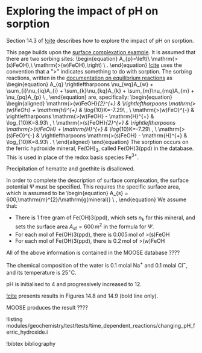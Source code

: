 # Exploring the impact of pH on sorption

Section 14.3 of [!cite](bethke_2007) describes how to explore the impact of pH on sorption.

This page builds upon the [surface complexation example](surface_complexation.md).  It is assumed that there are two sorbing sites:
\begin{equation}
A_{p}=\left(\ \mathrm{>(s)FeOH},\  \mathrm{>(w)FeOH}\,\right) \ .
\end{equation}
[!cite](bethke_2007) uses the convention that a ">" indicates something to do with sorption.  The sorbing reactions, written in the [documentation on equilibrium reactions](equilibrium.md) as
\begin{equation}
A_{q} \rightleftharpoons \nu_{wq}A_{w} + \sum_{i}\nu_{iq}A_{i} + \sum_{k}\nu_{kq}A_{k} + \sum_{m}\nu_{mq}A_{m} + \nu_{pq}A_{p} \ ,
\end{equation}
are, specifically:
\begin{equation}
\begin{aligned}
\mathrm{>(w)FeOH}_{2}^{+} & \rightleftharpoons \mathrm{>(w)FeOH} + \mathrm{H}^{+} & \log_{10}K=-7.29\ , \\
\mathrm{>(w)FeO}^{-} & \rightleftharpoons \mathrm{>(w)FeOH} - \mathrm{H}^{+} & \log_{10}K=8.93\ , \\
\mathrm{>(s)FeOH}_{2}^{+} & \rightleftharpoons \mathrm{>(s)FeOH} + \mathrm{H}^{+} & \log_{10}K=-7.29\ , \\
\mathrm{>(s)FeO}^{-} & \rightleftharpoons \mathrm{>(s)FeOH} - \mathrm{H}^{+} & \log_{10}K=8.93\ . \\
\end{aligned}
\end{equation}
The sorption occurs on the ferric hydroxide mineral, Fe(OH)$_{3}$, called Fe(OH)3(ppd) in the database.  This is used in place of the redox basis species Fe$^{3+}$.

Precipitation of hematite and goethite is disallowed.

In order to complete the description of surface complexation, the surface potential $\Psi$ must be specified.  This requires the specific surface area, which is assumed to be
\begin{equation}
A_{s} = 600\,\mathrm{m}^{2}/\mathrm{g(mineral)} \ ,
\end{equation}
We assume that:

- There is 1 free gram of Fe(OH)3(ppd), which sets $n_{k}$ for this mineral, and sets the surface area $A_{\mathrm{sf}}=600\,$m$^{2}$ in the formula for $\Psi$.
- For each mol of Fe(OH)3(ppd), there is 0.005$\,$mol of >(s)FeOH
- For each mol of Fe(OH)3(ppd), there is 0.2$\,$mol of >(w)FeOH

All of the above information is contained in the MOOSE database ????

The chemical composition of the water is 0.1 molal Na$^{+}$ and 0.1 molal Cl$^{-}$, and its temperature is 25$^{\circ}$C.

pH is initialised to 4 and progressively increased to 12.

[!cite](bethke_2007) presents results in Figures 14.8 and 14.9 (bold line only).

MOOSE produces the result ????

!listing modules/geochemistry/test/tests/time_dependent_reactions/changing_pH_ferric_hydroxide.i

!bibtex bibliography